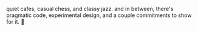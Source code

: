 quiet cafes, casual chess, and classy jazz. and in between, there's pragmatic code, experimental design, and a couple commitments to show for it. 🥂
